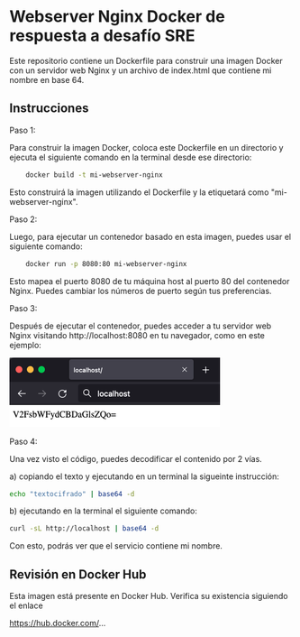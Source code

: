 # Webserver Nginx Docker de respuesta a desafío SRE

Este repositorio contiene un Dockerfile para construir una imagen Docker con un servidor web Nginx y un archivo de index.html que contiene mi nombre en base 64.

## Instrucciones

Paso 1:

Para construir la imagen Docker, coloca este Dockerfile en un directorio y ejecuta el siguiente comando en la terminal desde ese directorio:

```bash
    docker build -t mi-webserver-nginx
```

Esto construirá la imagen utilizando el Dockerfile y la etiquetará como "mi-webserver-nginx".

Paso 2:

Luego, para ejecutar un contenedor basado en esta imagen, puedes usar el siguiente comando:

```bash
    docker run -p 8080:80 mi-webserver-nginx
```

Esto mapea el puerto 8080 de tu máquina host al puerto 80 del contenedor Nginx. Puedes cambiar los números de puerto según tus preferencias.

Paso 3: 

Después de ejecutar el contenedor, puedes acceder a tu servidor web Nginx visitando http://localhost:8080 en tu navegador, como en este ejemplo:

![Webserver](./media/webserver-access.png)

Paso 4:

Una vez visto el código, puedes decodificar el contenido por 2 vías.

a) copiando el texto y ejecutando en un terminal la sigueinte instrucción:

```bash
echo "textocifrado" | base64 -d
```

b) ejecutando en la terminal el siguiente comando:

```bash
curl -sL http://localhost | base64 -d
```

Con esto, podrás ver que el servicio contiene mi nombre.

## Revisión en Docker Hub

Esta imagen está presente en Docker Hub. Verifica su existencia siguiendo el enlace

https://hub.docker.com/...